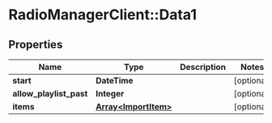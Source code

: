 # RadioManagerClient::Data1

## Properties
Name | Type | Description | Notes
------------ | ------------- | ------------- | -------------
**start** | **DateTime** |  | [optional] 
**allow_playlist_past** | **Integer** |  | [optional] 
**items** | [**Array&lt;ImportItem&gt;**](ImportItem.md) |  | [optional] 


